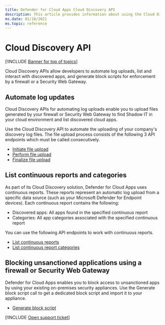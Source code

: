 ```yaml
---
title: Defender for Cloud Apps Cloud Discovery API
description: This article provides information about using the Cloud Discovery API.
ms.date: 01/18/2021
ms.topic: reference
---
```

# Cloud Discovery API

[!INCLUDE [Banner for top of topics](includes/banner.md)]

Cloud Discovery APIs allow developers to automate log uploads, list and interact with discovered apps, and generate block scripts for enforcement by a firewall or a Security Web Gateway.

## Automate log updates

Cloud Discovery APIs for automating log uploads enable you to upload files generated by your firewall or Security Web Gateway to find Shadow IT in your cloud environment and list discovered cloud apps.

Use the Cloud Discovery API to automate the uploading of your company's discovery log files. The file upload process consists of the following 3 API endpoints which must be called consecutively.

- [Initiate file upload](api-discovery-initiate.md)
- [Perform file upload](api-discovery-perform.md)
- [Finalize file upload](api-discovery-finalize.md)

## List continuous reports and categories

As part of its Cloud Discovery solution, Defender for Cloud Apps uses continuous reports. These reports represent an automatic log upload from a specific data source (such as your Microsoft Defender for Endpoint devices). Each continuous report contains the following:

- Discovered apps: All apps found in the specified continuous report
- Categories: All app categories associated with the specified continuous report

You can use the following API endpoints to work with continuous reports.

- [List continuous reports](api-discovery-list-streams.md)
- [List continuous report categories](api-discovery-list-categories.md)

## Blocking unsanctioned applications using a firewall or Security Web Gateway

Defender for Cloud Apps enables you to block access to unsanctioned apps by using your existing on-premises security appliances. Use the Generate block script call to get a dedicated block script and import it to your appliance.

- [Generate block script](api-discovery-script.md)

[!INCLUDE [Open support ticket](includes/support.md)]
